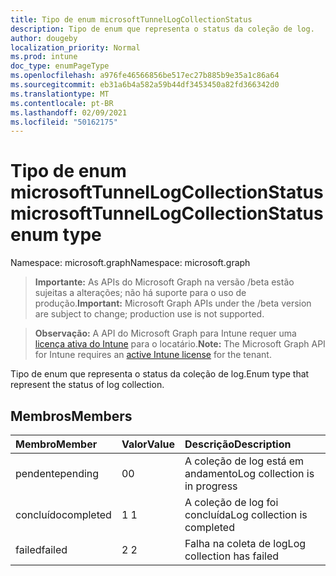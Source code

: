 ```yaml
---
title: Tipo de enum microsoftTunnelLogCollectionStatus
description: Tipo de enum que representa o status da coleção de log.
author: dougeby
localization_priority: Normal
ms.prod: intune
doc_type: enumPageType
ms.openlocfilehash: a976fe46566856be517ec27b885b9e35a1c86a64
ms.sourcegitcommit: eb31a6b4a582a59b44df3453450a82fd366342d0
ms.translationtype: MT
ms.contentlocale: pt-BR
ms.lasthandoff: 02/09/2021
ms.locfileid: "50162175"
---
```

# <a name="microsofttunnellogcollectionstatus-enum-type"></a><span data-ttu-id="30ce2-103">Tipo de enum microsoftTunnelLogCollectionStatus</span><span class="sxs-lookup"><span data-stu-id="30ce2-103">microsoftTunnelLogCollectionStatus enum type</span></span>

<span data-ttu-id="30ce2-104">Namespace: microsoft.graph</span><span class="sxs-lookup"><span data-stu-id="30ce2-104">Namespace: microsoft.graph</span></span>

> <span data-ttu-id="30ce2-105">**Importante:** As APIs do Microsoft Graph na versão /beta estão sujeitas a alterações; não há suporte para o uso de produção.</span><span class="sxs-lookup"><span data-stu-id="30ce2-105">**Important:** Microsoft Graph APIs under the /beta version are subject to change; production use is not supported.</span></span>

> <span data-ttu-id="30ce2-106">**Observação:** A API do Microsoft Graph para Intune requer uma [licença ativa do Intune](https://go.microsoft.com/fwlink/?linkid=839381) para o locatário.</span><span class="sxs-lookup"><span data-stu-id="30ce2-106">**Note:** The Microsoft Graph API for Intune requires an [active Intune license](https://go.microsoft.com/fwlink/?linkid=839381) for the tenant.</span></span>

<span data-ttu-id="30ce2-107">Tipo de enum que representa o status da coleção de log.</span><span class="sxs-lookup"><span data-stu-id="30ce2-107">Enum type that represent the status of log collection.</span></span>

## <a name="members"></a><span data-ttu-id="30ce2-108">Membros</span><span class="sxs-lookup"><span data-stu-id="30ce2-108">Members</span></span>
|<span data-ttu-id="30ce2-109">Membro</span><span class="sxs-lookup"><span data-stu-id="30ce2-109">Member</span></span>|<span data-ttu-id="30ce2-110">Valor</span><span class="sxs-lookup"><span data-stu-id="30ce2-110">Value</span></span>|<span data-ttu-id="30ce2-111">Descrição</span><span class="sxs-lookup"><span data-stu-id="30ce2-111">Description</span></span>|
|:---|:---|:---|
|<span data-ttu-id="30ce2-112">pendente</span><span class="sxs-lookup"><span data-stu-id="30ce2-112">pending</span></span>|<span data-ttu-id="30ce2-113">0</span><span class="sxs-lookup"><span data-stu-id="30ce2-113">0</span></span>|<span data-ttu-id="30ce2-114">A coleção de log está em andamento</span><span class="sxs-lookup"><span data-stu-id="30ce2-114">Log collection is in progress</span></span>|
|<span data-ttu-id="30ce2-115">concluído</span><span class="sxs-lookup"><span data-stu-id="30ce2-115">completed</span></span>|<span data-ttu-id="30ce2-116">1 </span><span class="sxs-lookup"><span data-stu-id="30ce2-116">1</span></span>|<span data-ttu-id="30ce2-117">A coleção de log foi concluída</span><span class="sxs-lookup"><span data-stu-id="30ce2-117">Log collection is completed</span></span>|
|<span data-ttu-id="30ce2-118">failed</span><span class="sxs-lookup"><span data-stu-id="30ce2-118">failed</span></span>|<span data-ttu-id="30ce2-119">2 </span><span class="sxs-lookup"><span data-stu-id="30ce2-119">2</span></span>|<span data-ttu-id="30ce2-120">Falha na coleta de log</span><span class="sxs-lookup"><span data-stu-id="30ce2-120">Log collection has failed</span></span>|




